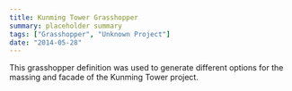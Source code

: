 ```yaml
---
title: Kunming Tower Grasshopper
summary: placeholder summary
tags: ["Grasshopper", "Unknown Project"]
date: "2014-05-28"
---
```


This grasshopper definition was used to generate different options for the massing and facade of the Kunming Tower project.
